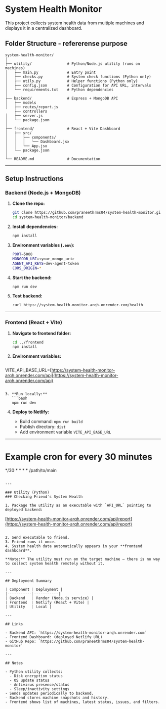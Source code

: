 # System Health Monitor

This project collects system health data from multiple machines and displays it in a centralized dashboard.

## Folder Structure - refererense purpose

```
system-health-monitor/
│
├── utility/                # Python/Node.js utility (runs on machines)
│   ├── main.py             # Entry point
│   ├── checks.py           # System check functions (Python only)
│   ├── utils.py            # Helper functions (Python only)
│   ├── config.json         # Configuration for API URL, intervals
│   └── requirements.txt    # Python dependencies
│
├── backend/                # Express + MongoDB API
│   ├── models
│   ├── routes/report.js
    ├── controllers
│   ├── server.js
│   └── package.json
│
├── frontend/               # React + Vite Dashboard
│   ├── src/
│   │   ├── components/
│   │   │   └── Dashboard.jsx
│   │   └── App.jsx
│   └── package.json
│
└── README.md               # Documentation
```

---

## Setup Instructions

### Backend (Node.js + MongoDB)

1. **Clone the repo:**

   ```bash
   git clone https://github.com/praneethrms04/system-health-monitor.git
   cd system-health-monitor/backend
   ```

2. **Install dependencies:**

   ```bash
   npm install
   ```

3. **Environment variables (`.env`):**

   ```bash
   PORT=5000
   MONGODB_URI=<your_mongo_uri>
   AGENT_API_KEYS=dev-agent-token
   CORS_ORIGIN=*
   ```

4. **Start the backend:**

   ```bash
   npm run dev
   ```

5. **Test backend:**

   ```bash
   curl https://system-health-monitor-arqh.onrender.com/health
   ```

---

### Frontend (React + Vite)

1. **Navigate to frontend folder:**

   ```bash
   cd ../frontend
   npm install
   ```

2. **Environment variables:**

   ```
   ```

VITE\_API\_BASE\_URL=[https://system-health-monitor-arqh.onrender.com/api](https://system-health-monitor-arqh.onrender.com/api)

````

3. **Run locally:**
   ```bash
   npm run dev
````

4. **Deploy to Netlify:**

   * Build command: `npm run build`
   * Publish directory: `dist`
   * Add environment variable `VITE_API_BASE_URL`

---


# Example cron for every 30 minutes

\*/30 \* \* \* \* /path/to/main

```

---

### Utility (Python)
### Checking Friend's System Health

1. Package the utility as an executable with `API_URL` pointing to deployed backend:
```

[https://system-health-monitor-arqh.onrender.com/api/report](https://system-health-monitor-arqh.onrender.com/api/report)

```

2. Send executable to friend.
3. Friend runs it once.
4. System health data automatically appears in your **frontend dashboard**.

**Note:** The utility must run on the target machine — there is no way to collect system health remotely without it.

---

## Deployment Summary

| Component | Deployment |
|-----------|-----------|
| Backend   | Render (Node.js service) |
| Frontend  | Netlify (React + Vite) |
| Utility   | Local |

---

## Links

- Backend API: `https://system-health-monitor-arqh.onrender.com`
- Frontend Dashboard: (deployed Netlify URL)
- GitHub Repo: `https://github.com/praneethrms04/system-health-monitor`

---

## Notes

- Python utility collects:
  - Disk encryption status
  - OS update status
  - Antivirus presence/status
  - Sleep/inactivity settings
- Sends updates periodically to backend.
- Backend stores machine snapshots and history.
- Frontend shows list of machines, latest status, issues, and filters.

```

